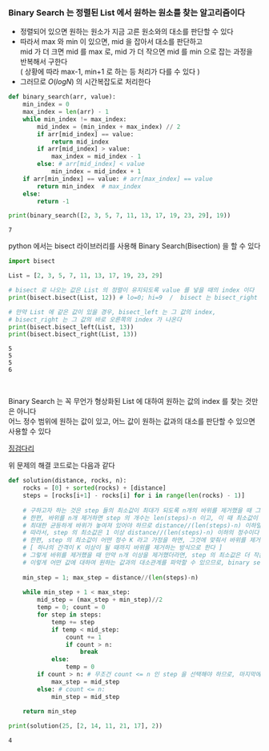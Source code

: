 ### Binary Search 는 정렬된 List 에서 원하는 원소를 찾는 알고리즘이다
- 정렬되어 있으면 원하는 원소가 지금 고른 원소와의 대소를 판단할 수 있다 
- 따라서 max 와 min 이 있으면, mid 을 잡아서 대소를 판단하고 <br>
  mid 가 더 크면 mid 를 max 로, mid 가 더 작으면 mid 를 min 으로 잡는 과정을 반복해서 구한다 <br>
  ( 상황에 따라 max-1, min+1 로 하는 등 처리가 다를 수 있다 )
- 그러므로 $O(log N)$ 의 시간복잡도로 처리한다


```python
def binary_search(arr, value):
    min_index = 0
    max_index = len(arr) - 1
    while min_index != max_index:
        mid_index = (min_index + max_index) // 2
        if arr[mid_index] == value:
            return mid_index
        if arr[mid_index] > value:
            max_index = mid_index - 1
        else: # arr[mid_index] < value
            min_index = mid_index + 1
    if arr[min_index] == value: # arr[max_index] == value
        return min_index  # max_index
    else:
        return -1

print(binary_search([2, 3, 5, 7, 11, 13, 17, 19, 23, 29], 19))    
```

    7
    

python 에서는 bisect 라이브러리를 사용해 Binary Search(Bisection) 을 할 수 있다


```python
import bisect

List = [2, 3, 5, 7, 11, 13, 17, 19, 23, 29]

# bisect 로 나오는 값은 List 의 정렬이 유지되도록 value 를 넣을 때의 index 이다
print(bisect.bisect(List, 12)) # lo=0; hi=9  /  bisect 는 bisect_right 과 동일하다

# 만약 List 에 같은 값이 있을 경우, bisect_left 는 그 값의 index,
# bisect_right 는 그 값의 바로 오른쪽의 index 가 나온다
print(bisect.bisect_left(List, 13))
print(bisect.bisect_right(List, 13))
```

    5
    5
    5
    6
    

<br>

Binary Search 는 꼭 무언가 형상화된 List 에 대하여 원하는 값의 index 를 찾는 것만은 아니다 <br>
어느 정수 범위에 원하는 값이 있고, 어느 값이 원하는 값과의 대소를 판단할 수 있으면 사용할 수 있다 <br>


[징검다리](https://school.programmers.co.kr/learn/courses/30/lessons/43236)  <br>

위 문제의 해결 코드로는 다음과 같다


```python
def solution(distance, rocks, n):
    rocks = [0] + sorted(rocks) + [distance]
    steps = [rocks[i+1] - rocks[i] for i in range(len(rocks) - 1)]
    
    # 구하고자 하는 것은 step 들의 최소값이 최대가 되도록 n개의 바위를 제거했을 때 그 최소값이 무엇인가이다
    # 한편, 바위를 n개 제거하면 step 의 개수는 len(steps)-n 이고, 이 때 최소값이 최대가 되려면
    # 최대한 균등하게 바위가 놓여져 있어야 하므로 distance//(len(steps)-n) 이하일 것이다
    # 따라서, step 의 최소값은 1 이상 distance//(len(steps)-n) 이하의 정수이다
    # 한편, step 의 최소값이 어떤 정수 K 라고 가정을 하면, 그것에 맞춰서 바위를 제거할 수 있다
    # [ 하나의 간격이 K 이상이 될 때까지 바위를 제거하는 방식으로 한다 ]
    # 그렇게 바위를 제거했을 때 만약 n개 이상을 제거했더라면, step 의 최소값은 더 작은 것이고, n개 이하를 제거했더라면, step 의 최소값은 더 클 것이다
    # 이렇게 어떤 값에 대하여 원하는 값과의 대소관계를 파악할 수 있으므로, binary search 를 사용할 수 있다
    
    min_step = 1; max_step = distance//(len(steps)-n)
    
    while min_step + 1 < max_step:
        mid_step = (max_step + min_step)//2
        temp = 0; count = 0
        for step in steps:
            temp += step
            if temp < mid_step:
                count += 1
                if count > n:
                    break
            else:
                temp = 0
        if count > n: # 무조건 count <= n 인 step 을 선택해야 하므로, 마지막에는 min_step 을 선택한다
            max_step = mid_step
        else: # count <= n:
            min_step = mid_step
        
    return min_step

print(solution(25, [2, 14, 11, 21, 17], 2))
```

    4
    
